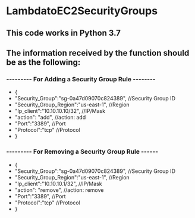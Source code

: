 # LambdatoEC2SecurityGroups
## This code works in Python 3.7

## The information received by the function should be as the following:

### --------- For Adding a Security Group Rule --------
- {
- "Security_Group":"sg-0a47d09070c824389",		//Security Group ID
- "Security_Group_Region":"us-east-1",				//Region
- "Ip_client":"10.10.10.10/32",    						//IP/Mask
- "action": "add",														//action: add
- "Port":"3389",                              //Port
- "Protocol":"tcp"                            //Protocol
- }

### --------- For Removing a Security Group Rule ------
- {
- "Security_Group":"sg-0a47d09070c824389",		//Security Group ID
- "Security_Group_Region":"us-east-1",				//Region
- "Ip_client":"10.10.10.1/32",								//IP/Mask
- "action": "remove",													//action: remove
- "Port":"3389",                              //Port
- "Protocol":"tcp"                            //Protocol
- }
